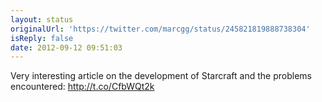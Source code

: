 ```yaml
---
layout: status
originalUrl: 'https://twitter.com/marcgg/status/245821819888738304'
isReply: false
date: 2012-09-12 09:51:03
---
```


Very interesting article on the development of Starcraft and the problems encountered: http://t.co/CfbWQt2k
